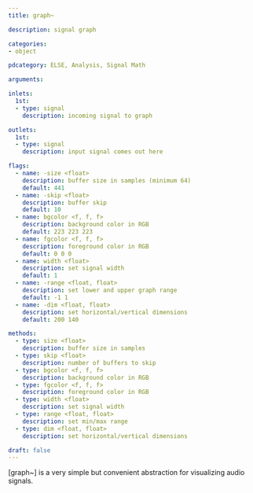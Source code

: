 ```yaml
---
title: graph~

description: signal graph

categories:
- object

pdcategory: ELSE, Analysis, Signal Math

arguments:

inlets:
  1st:
  - type: signal
    description: incoming signal to graph

outlets:
  1st:
  - type: signal
    description: input signal comes out here

flags:
  - name: -size <float>
    description: buffer size in samples (minimum 64)
    default: 441
  - name: -skip <float>
    description: buffer skip
    default: 10
  - name: bgcolor <f, f, f>
    description: background color in RGB
    default: 223 223 223
  - name: fgcolor <f, f, f>
    description: foreground color in RGB
    default: 0 0 0
  - name: width <float>
    description: set signal width
    default: 1
  - name: -range <float, float>
    description: set lower and upper graph range
    default: -1 1
  - name: -dim <float, float>
    description: set horizontal/vertical dimensions
    default: 200 140

methods:
  - type: size <float>
    description: buffer size in samples
  - type: skip <float>
    description: number of buffers to skip
  - type: bgcolor <f, f, f>
    description: background color in RGB
  - type: fgcolor <f, f, f>
    description: foreground color in RGB
  - type: width <float>
    description: set signal width
  - type: range <float, float>
    description: set min/max range
  - type: dim <float, float>
    description: set horizontal/vertical dimensions

draft: false
---
```


[graph~] is a very simple but convenient abstraction for visualizing audio signals.

